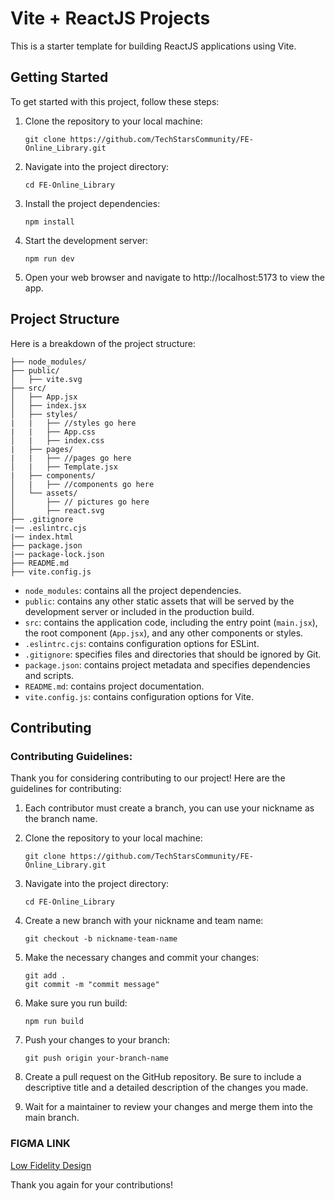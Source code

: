 # Vite + ReactJS Projects

This is a starter template for building ReactJS applications using Vite.

## Getting Started

To get started with this project, follow these steps:

1. Clone the repository to your local machine:

    ```
    git clone https://github.com/TechStarsCommunity/FE-Online_Library.git
    ```

2. Navigate into the project directory:

    ```
    cd FE-Online_Library
    ```

3. Install the project dependencies:

    ```
    npm install
    ```

4. Start the development server:

    ```
    npm run dev
    ```

5. Open your web browser and navigate to http://localhost:5173 to view the app.

## Project Structure

Here is a breakdown of the project structure:

```
├── node_modules/
├── public/
│   ├── vite.svg
├── src/
│   ├── App.jsx
│   ├── index.jsx
│   ├── styles/
|   |   ├── //styles go here
|   |   ├── App.css
│   |   ├── index.css
|   ├── pages/
|   |   ├── //pages go here
│   |   ├── Template.jsx
|   ├── components/
│   |   ├── //components go here
│   └── assets/
│       ├── // pictures go here
│       ├── react.svg
├── .gitignore
|── .eslintrc.cjs
|── index.html
├── package.json
|── package-lock.json
├── README.md
├── vite.config.js
```

-   `node_modules`: contains all the project dependencies.
-   `public`: contains any other static assets that will be served by the development server or included in the production build.
-   `src`: contains the application code, including the entry point (`main.jsx`), the root component (`App.jsx`), and any other components or styles.
-   `.eslintrc.cjs`: contains configuration options for ESLint.
-   `.gitignore`: specifies files and directories that should be ignored by Git.
-   `package.json`: contains project metadata and specifies dependencies and scripts.
-   `README.md`: contains project documentation.
-   `vite.config.js`: contains configuration options for Vite.

## Contributing

### Contributing Guidelines:

Thank you for considering contributing to our project! Here are the guidelines for contributing:

1. Each contributor must create a branch, you can use your nickname as the branch name.

2. Clone the repository to your local machine:

    ```
    git clone https://github.com/TechStarsCommunity/FE-Online_Library.git
    ```

3. Navigate into the project directory:

    ```
    cd FE-Online_Library
    ```

4. Create a new branch with your nickname and team name:

    ```
    git checkout -b nickname-team-name
    ```

5. Make the necessary changes and commit your changes:

   ```
   git add .
   git commit -m "commit message"
   ```
6. Make sure you run build:
   ```
   npm run build
   ```

7. Push your changes to your branch:

    ```
    git push origin your-branch-name
    ```

8. Create a pull request on the GitHub repository. Be sure to include a descriptive title and a detailed description of the changes you made.

9.  Wait for a maintainer to review your changes and merge them into the main branch.

### FIGMA LINK

[Low Fidelity Design](https://www.figma.com/file/mX7juDzXo4p0qdkuR0VDbL/BooksLab?type=design&node-id=157-184&t=KcvQZIkJeMPElOWT-0)

Thank you again for your contributions!

